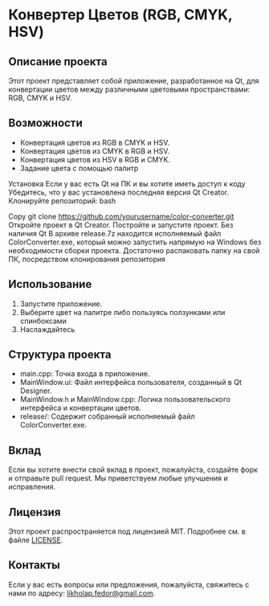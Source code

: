 # Конвертер Цветов (RGB, CMYK, HSV)

## Описание проекта

Этот проект представляет собой приложение, разработанное на Qt, для конвертации цветов между различными цветовыми пространствами: RGB, CMYK и HSV.

## Возможности

- Конвертация цветов из RGB в CMYK и HSV.
- Конвертация цветов из CMYK в RGB и HSV.
- Конвертация цветов из HSV в RGB и CMYK.
- Задание цвета с помощью палитр 

Установка
Если у вас есть Qt на ПК и вы хотите иметь доступ к коду
Убедитесь, что у вас установлена последняя версия Qt Creator.
Клонируйте репозиторий:
bash

Copy
git clone https://github.com/yourusername/color-converter.git
Откройте проект в Qt Creator.
Постройте и запустите проект.
Без наличия Qt
В архиве release.7z находится исполняемый файл ColorConverter.exe, который можно запустить напрямую на Windows без необходимости сборки проекта. Достаточно распаковать папку на свой ПК, посредством клонирования 
репозитория
## Использование

1. Запустите приложение.
2. Выберите цвет на палитре либо пользуясь ползунками или спинбоксами
3. Наслаждайтесь


## Структура проекта

- main.cpp: Точка входа в приложение.
- MainWindow.ui: Файл интерфейса пользователя, созданный в Qt Designer.
- MainWindow.h и MainWindow.cpp: Логика пользовательского интерфейса и конвертации цветов.
- release/: Содержит собранный исполняемый файл ColorConverter.exe.

## Вклад

Если вы хотите внести свой вклад в проект, пожалуйста, создайте форк и отправьте pull request. Мы приветствуем любые улучшения и исправления.

## Лицензия

Этот проект распространяется под лицензией MIT. Подробнее см. в файле [LICENSE](LICENSE).

## Контакты

Если у вас есть вопросы или предложения, пожалуйста, свяжитесь с нами по адресу: likholap.fedor@gmail.com.

